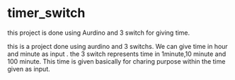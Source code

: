 # timer_switch
this project is done using Aurdino and 3 switch for giving time.

this is a project done using aurdino and 3 switchs. We can give time in hour and minute as input .
the 3 switch represents time in 1minute,10 minute and 100 minute.
This time is given basically for charing purpose within the time given as input.
